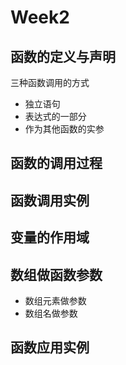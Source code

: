 # Week2

## 函数的定义与声明

三种函数调用的方式

- 独立语句
- 表达式的一部分
- 作为其他函数的实参

## 函数的调用过程

## 函数调用实例

## 变量的作用域

## 数组做函数参数

- 数组元素做参数
- 数组名做参数

## 函数应用实例



